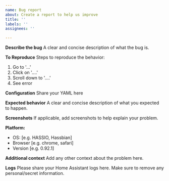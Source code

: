 ```yaml
---
name: Bug report
about: Create a report to help us improve
title: ''
labels: ''
assignees: ''

---
```


**Describe the bug**
A clear and concise description of what the bug is.

**To Reproduce**
Steps to reproduce the behavior:
1. Go to '...'
2. Click on '....'
3. Scroll down to '....'
4. See error

**Configuration**
Share your YAML here

**Expected behavior**
A clear and concise description of what you expected to happen.

**Screenshots**
If applicable, add screenshots to help explain your problem.

**Platform:**
 - OS: [e.g. HASSIO, Hassbian]
 - Browser [e.g. chrome, safari]
 - Version [e.g. 0.92.1]

**Additional context**
Add any other context about the problem here.

**Logs**
Please share your Home Assistant logs here. Make sure to remove any personal/secret information.
